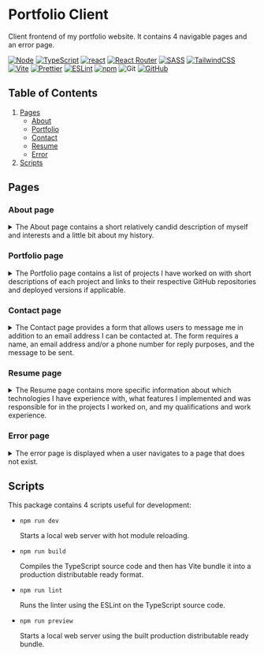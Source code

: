 # Portfolio Client

Client frontend of my portfolio website. It contains 4 navigable pages and an
error page.

[![Node][node shield]][node website]
[![TypeScript][typescript shield]][typescript website]
[![react][react shield]][react website]
[![React Router][react router shield]][react router website]
[![SASS][sass shield]][sass website]
[![TailwindCSS][tailwind shield]][tailwind website]
[![Vite][vite shield]][vite website]
[![Prettier][prettier shield]][prettier website]
[![ESLint][eslint shield]][typescript eslint website]
[![npm][npm shield]][npm website]
![Git][git shield]
[![GitHub][github shield]][github repo]

## Table of Contents

1. [Pages](#pages)
    - [About](#about-page)
    - [Portfolio](#portfolio-page)
    - [Contact](#contact-page)
    - [Resume](#resume-page)
    - [Error](#error-page)
1. [Scripts](#scripts)

## Pages

### About page

<details>
<summary>
  The About page contains a short relatively candid description of myself and
  interests and a little bit about my history.
</summary>

![about page](./docs/about_page.png "About page")
</details>

### Portfolio page

<details>
<summary>
  The Portfolio page contains a list of projects I have worked on with short
  descriptions of each project and links to their respective GitHub repositories
  and deployed versions if applicable.
</summary>

![portfolio page](./docs/portfolio_page.png "Portfolio page")
</details>

### Contact page

<details>
<summary>
  The Contact page provides a form that allows users to message me in addition to
  an email address I can be contacted at. The form requires a name, an email
  address and/or a phone number for reply purposes, and the message to be sent.
</summary>

![contact page](./docs/contact_page.png "Contact page")
</details>

### Resume page

<details>
<summary>
  The Resume page contains more specific information about which technologies I
  have experience with, what features I implemented and was responsible for in
  the projects I worked on, and my qualifications and work experience.
</summary>

![resume page](./docs/resume_page.png "Resume page")
</details>

### Error page

<details>
<summary>
  The error page is displayed when a user navigates to a page that does not exist.
</summary>

![error page](./docs/error_page.png "Error page")
</details>

## Scripts

This package contains 4 scripts useful for development:

- `npm run dev`

  Starts a local web server with hot module reloading.

- `npm run build`

  Compiles the TypeScript source code and then has Vite bundle it into a
  production distributable ready format.

- `npm run lint`

  Runs the linter using the ESLint on the TypeScript source code.

- `npm run preview`

  Starts a local web server using the built production distributable ready
  bundle.

[node shield]: https://img.shields.io/badge/node.js-6DA55F?style=for-the-badge&logo=node.js&logoColor=white "node"
[node website]: https://nodejs.org/en/about "node"
[typescript shield]: https://img.shields.io/badge/typescript-%23007ACC.svg?style=for-the-badge&logo=typescript&logoColor=white "TypeScript"
[typescript website]: https://www.typescriptlang.org/ "TypeScript"
[sass shield]: https://img.shields.io/badge/SASS-hotpink.svg?style=for-the-badge&logo=SASS&logoColor=white "SASS"
[sass website]: https://sass-lang.com/ "SASS"
[react shield]: https://img.shields.io/badge/react-%2320232a.svg?style=for-the-badge&logo=react&logoColor=%2361DAFB "React"
[react website]: https://react.dev/ "React"
[react router shield]: https://img.shields.io/badge/React_Router-CA4245?style=for-the-badge&logo=react-router&logoColor=white "React Router"
[react router website]: https://www.npmjs.com/package/react-router "React Router"
[tailwind shield]: https://img.shields.io/badge/tailwindcss-%2338B2AC.svg?style=for-the-badge&logo=tailwind-css&logoColor=white "TailwindCSS"
[tailwind website]: https://tailwindcss.com "TailwindCSS"
[vite shield]: https://img.shields.io/badge/vite-%23646CFF.svg?style=for-the-badge&logo=vite&logoColor=white "Vite"
[vite website]: https://vitejs.dev "Vite"
[prettier shield]: https://img.shields.io/badge/prettier-ff69b4.svg?style=for-the-badge&logo=prettier&logoColor=white "Prettier"
[prettier website]: https://prettier.io/ "Prettier"
[eslint shield]: https://img.shields.io/badge/ESLint-4B3263?style=for-the-badge&logo=eslint&logoColor=white "TypeScript ESLint"
[typescript eslint website]: https://typescript-eslint.io/ "TypeScript ESLint"
[npm shield]: https://img.shields.io/badge/NPM-%23CB3837.svg?style=for-the-badge&logo=npm&logoColor=white "npm"
[npm website]: https://www.npmjs.com/ "npm"
[git shield]: https://img.shields.io/badge/git-%23F05033.svg?style=for-the-badge&logo=git&logoColor=white "Git"
[github shield]: https://img.shields.io/badge/github-%23121011.svg?style=for-the-badge&logo=github&logoColor=white "github"
[github repo]: https://github.com/SnapperGee/portfolio-client "GitHub repo"
